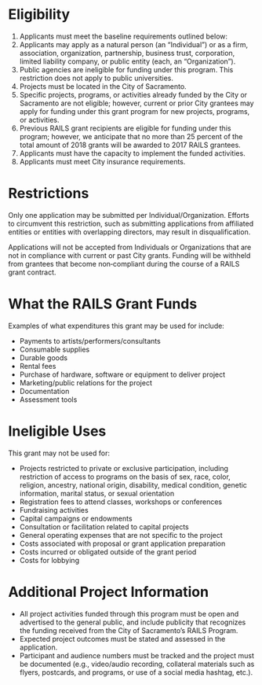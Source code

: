 # Eligibility

1. Applicants must meet the baseline requirements outlined below:
2. Applicants may apply as a natural person \(an “Individual”\) or as a firm, association, organization, partnership, business trust, corporation, limited liability company, or public entity \(each, an “Organization”\).
3. Public agencies are ineligible for funding under this program. This restriction does not apply to public universities.
4. Projects must be located in the City of Sacramento. 
5. Specific projects, programs, or activities already funded by the City or Sacramento are not eligible; however, current or prior City grantees may apply for funding under this grant program for new projects, programs, or activities. 
6. Previous RAILS grant recipients are eligible for funding under this program; however, we anticipate that no more than 25 percent of the total amount of 2018 grants will be awarded to 2017 RAILS grantees.
7. Applicants must have the capacity to implement the funded activities. 
8. Applicants must meet City insurance requirements.

# Restrictions

Only one application may be submitted per Individual/Organization. Efforts to circumvent this restriction, such as submitting applications from affiliated entities or entities with overlapping directors, may result in disqualification.

Applications will not be accepted from Individuals or Organizations that are not in compliance with current or past City grants. Funding will be withheld from grantees that become non‐compliant during the course of a RAILS grant contract.

# What the RAILS Grant Funds

Examples of what expenditures this grant may be used for include:

* Payments to artists/performers/consultants
* Consumable supplies
* Durable goods
* Rental fees
* Purchase of hardware, software or equipment to deliver project
* Marketing/public relations for the project
* Documentation
* Assessment tools 

# Ineligible Uses

This grant may not be used for:

* Projects restricted to private or exclusive participation, including restriction of access to programs on the basis of sex, race, color, religion, ancestry, national origin, disability, medical condition, genetic information, marital status, or sexual orientation
* Registration fees to attend classes, workshops or conferences
* Fundraising activities
* Capital campaigns or endowments
* Consultation or facilitation related to capital projects
* General operating expenses that are not specific to the project
* Costs associated with proposal or grant application preparation
* Costs incurred or obligated outside of the grant period
* Costs for lobbying

# Additional Project Information

* All project activities funded through this program must be open and advertised to the general public, and include publicity that recognizes the funding received from the City of Sacramento’s RAILS Program.
* Expected project outcomes must be stated and assessed in the application.
* Participant and audience numbers must be tracked and the project must be documented \(e.g., video/audio recording, collateral materials such as flyers, postcards, and programs, or use of a social media hashtag, etc.\).
